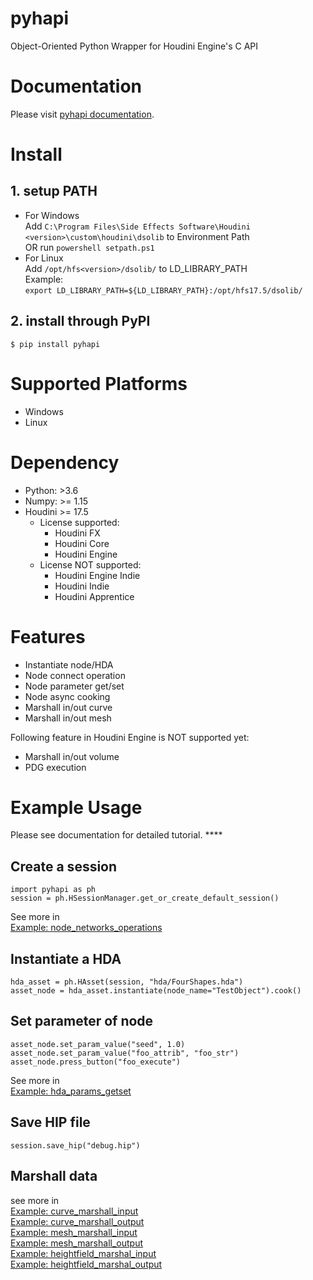 # pyhapi
Object-Oriented Python Wrapper for Houdini Engine's C API

# Documentation  

Please visit [pyhapi documentation](https://pyhapi.readthedocs.io).  

# Install  
## 1. setup PATH  
* For Windows  
Add ```C:\Program Files\Side Effects Software\Houdini <version>\custom\houdini\dsolib``` to Environment Path  
OR run ```powershell setpath.ps1```  
* For Linux  
Add ```/opt/hfs<version>/dsolib/``` to LD_LIBRARY_PATH  
Example:  
```export LD_LIBRARY_PATH=${LD_LIBRARY_PATH}:/opt/hfs17.5/dsolib/```  

## 2. install through PyPI  
```$ pip install pyhapi```

# Supported Platforms  
* Windows  
* Linux  

# Dependency  
* Python: >3.6  
* Numpy: >= 1.15 
* Houdini >= 17.5
  * License supported:
    * Houdini FX
    * Houdini Core
    * Houdini Engine
  * License NOT supported:
    * Houdini Engine Indie
    * Houdini Indie
    * Houdini Apprentice

# Features
* Instantiate node/HDA  
* Node connect operation  
* Node parameter get/set  
* Node async cooking   
* Marshall in/out curve  
* Marshall in/out mesh  
  
Following feature in Houdini Engine is NOT supported yet:  
* Marshall in/out volume  
* PDG execution

# Example Usage  

Please see documentation for detailed tutorial.  ****

## Create a session  
```
import pyhapi as ph
session = ph.HSessionManager.get_or_create_default_session()
```
See more in  
[Example: node_networks_operations](https://github.com/maajor/pyhapi/blob/master/examples/node_networks_operations.py) 

## Instantiate a HDA  
```
hda_asset = ph.HAsset(session, "hda/FourShapes.hda")
asset_node = hda_asset.instantiate(node_name="TestObject").cook()
```

## Set parameter of node  
```
asset_node.set_param_value("seed", 1.0)
asset_node.set_param_value("foo_attrib", "foo_str")
asset_node.press_button("foo_execute")
```
See more in  
[Example: hda_params_getset](https://github.com/maajor/pyhapi/blob/master/examples/hda_params_getset.py)  

## Save HIP file  
```
session.save_hip("debug.hip")
```

## Marshall data
see more in   
[Example: curve_marshall_input](https://github.com/maajor/pyhapi/blob/master/examples/curve_marshall_input.py)  
[Example: curve_marshall_output](https://github.com/maajor/pyhapi/blob/master/examples/curve_marshall_output.py)  
[Example: mesh_marshall_input](https://github.com/maajor/pyhapi/blob/master/examples/mesh_marshall_input.py)  
[Example: mesh_marshall_output](https://github.com/maajor/pyhapi/blob/master/examples/mesh_marshall_output.py)  
[Example: heightfield_marshal_input](https://github.com/maajor/pyhapi/blob/master/examples/heightfield_marshall_input.py)  
[Example: heightfield_marshal_output](https://github.com/maajor/pyhapi/blob/master/examples/heightfield_marshall_output.py)  


